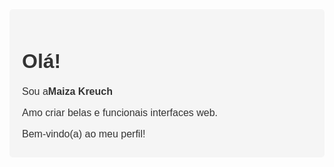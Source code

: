 <!DOCTYPE html>
<html>
<head>
  <style>
    .bio {
      font-family: Arial, sans-serif;
      font-size: 16px;
      color: #333;
      background-color: #f5f5f5;
      padding: 20px;
      border-radius: 5px;
    }
    
    h1 {
      font-size: 24px;
      margin-bottom: 10px;
    }
    
    p {
      margin-bottom: 8px;
    }
  </style>
</head>
<body>
  <div class="bio">
    <h1>Olá!</h1>
    <p>Sou a<strong>Maiza Kreuch</strong></p>
    <p>Amo criar belas e funcionais interfaces web.</p>
    <p>Bem-vindo(a) ao meu perfil!</p>
  </div>
</body>
</html>

